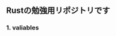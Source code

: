 ## Rustの勉強用リポジトリです 
### 1. valiables
<p>
  <a href="https://github.com/kasshii28/Study-Rust/tree/main/valiables"></a>
</p>
